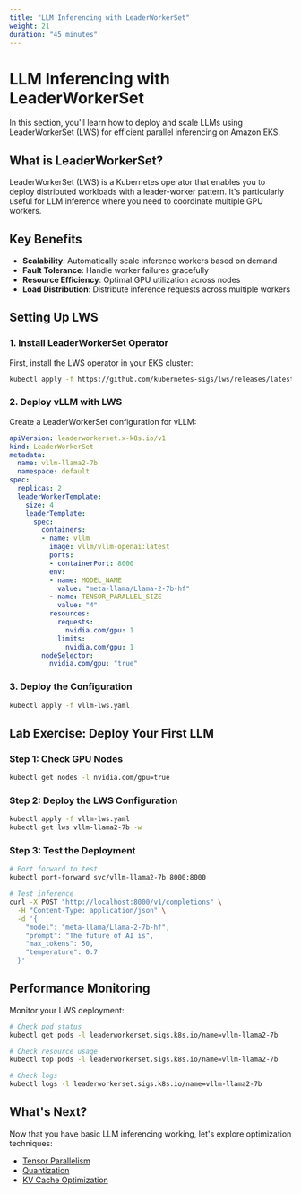 ```yaml
---
title: "LLM Inferencing with LeaderWorkerSet"
weight: 21
duration: "45 minutes"
---
```


# LLM Inferencing with LeaderWorkerSet

In this section, you'll learn how to deploy and scale LLMs using LeaderWorkerSet (LWS) for efficient parallel inferencing on Amazon EKS.

## What is LeaderWorkerSet?

LeaderWorkerSet (LWS) is a Kubernetes operator that enables you to deploy distributed workloads with a leader-worker pattern. It's particularly useful for LLM inference where you need to coordinate multiple GPU workers.

## Key Benefits

- **Scalability**: Automatically scale inference workers based on demand
- **Fault Tolerance**: Handle worker failures gracefully
- **Resource Efficiency**: Optimal GPU utilization across nodes
- **Load Distribution**: Distribute inference requests across multiple workers

## Setting Up LWS

### 1. Install LeaderWorkerSet Operator

First, install the LWS operator in your EKS cluster:

```bash
kubectl apply -f https://github.com/kubernetes-sigs/lws/releases/latest/download/manifests.yaml
```

### 2. Deploy vLLM with LWS

Create a LeaderWorkerSet configuration for vLLM:

```yaml
apiVersion: leaderworkerset.x-k8s.io/v1
kind: LeaderWorkerSet
metadata:
  name: vllm-llama2-7b
  namespace: default
spec:
  replicas: 2
  leaderWorkerTemplate:
    size: 4
    leaderTemplate:
      spec:
        containers:
        - name: vllm
          image: vllm/vllm-openai:latest
          ports:
          - containerPort: 8000
          env:
          - name: MODEL_NAME
            value: "meta-llama/Llama-2-7b-hf"
          - name: TENSOR_PARALLEL_SIZE
            value: "4"
          resources:
            requests:
              nvidia.com/gpu: 1
            limits:
              nvidia.com/gpu: 1
        nodeSelector:
          nvidia.com/gpu: "true"
```

### 3. Deploy the Configuration

```bash
kubectl apply -f vllm-lws.yaml
```

## Lab Exercise: Deploy Your First LLM

### Step 1: Check GPU Nodes
```bash
kubectl get nodes -l nvidia.com/gpu=true
```

### Step 2: Deploy the LWS Configuration
```bash
kubectl apply -f vllm-lws.yaml
kubectl get lws vllm-llama2-7b -w
```

### Step 3: Test the Deployment
```bash
# Port forward to test
kubectl port-forward svc/vllm-llama2-7b 8000:8000

# Test inference
curl -X POST "http://localhost:8000/v1/completions" \
  -H "Content-Type: application/json" \
  -d '{
    "model": "meta-llama/Llama-2-7b-hf",
    "prompt": "The future of AI is",
    "max_tokens": 50,
    "temperature": 0.7
  }'
```

## Performance Monitoring

Monitor your LWS deployment:

```bash
# Check pod status
kubectl get pods -l leaderworkerset.sigs.k8s.io/name=vllm-llama2-7b

# Check resource usage
kubectl top pods -l leaderworkerset.sigs.k8s.io/name=vllm-llama2-7b

# Check logs
kubectl logs -l leaderworkerset.sigs.k8s.io/name=vllm-llama2-7b
```

## What's Next?

Now that you have basic LLM inferencing working, let's explore optimization techniques:
- [Tensor Parallelism](/module1-llm-optimization/inferencing/tensor-parallelism/)
- [Quantization](/module1-llm-optimization/inferencing/quantization/)
- [KV Cache Optimization](/module1-llm-optimization/inferencing/kv-cache/) 
